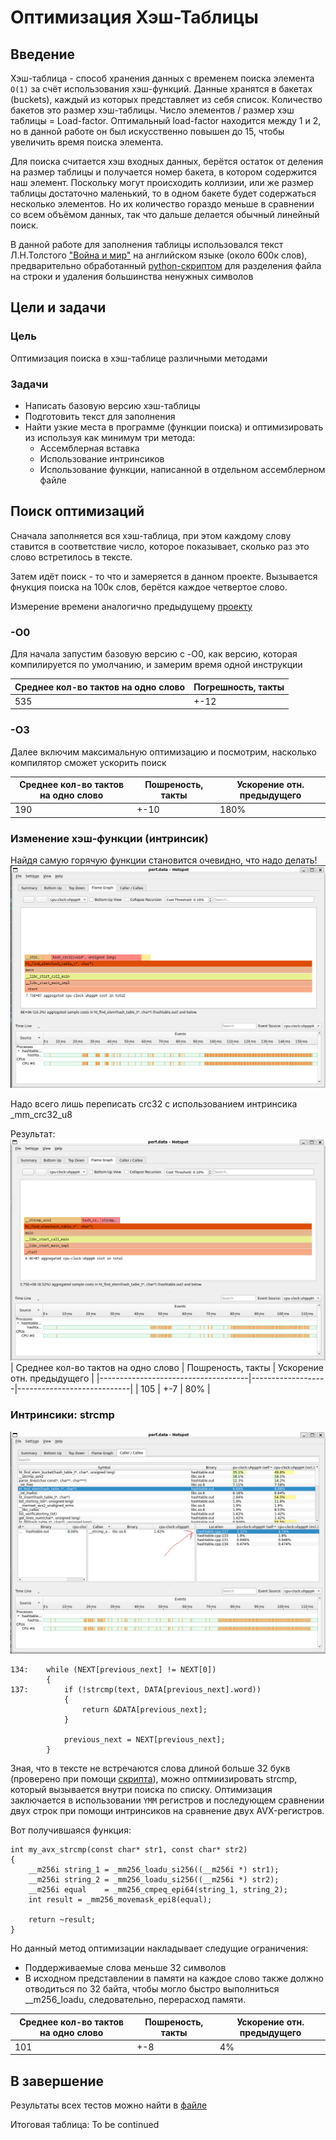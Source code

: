 # Оптимизация Хэш-Таблицы

## Введение
Хэш-таблица - способ хранения данных с временем поиска элемента `O(1)` за счёт использования хэш-функций.
Данные хранятся в бакетах (buckets), каждый из которых представляет из себя список. Количество бакетов это размер хэш-таблицы. Число элементов / размер хэш таблицы = Load-factor. Оптимальный load-factor находится между 1 и 2, но в данной работе он был искусственно повышен до 15, чтобы увеличить время поиска элемента.

Для поиска считается хэш входных данных, берётся остаток от деления на размер таблицы и получается номер бакета, в котором содержится наш элемент. Поскольку могут происходить коллизии, или же размер таблицы достаточно маленький, то в одном бакете будет содержаться несколько элементов. Но их количество гораздо меньше в сравнении со всем объёмом данных, так что дальше делается обычный линейный поиск.

В данной работе для заполнения таблицы использовался текст Л.Н.Толстого ["Война и мир"](txt_parser/war_and_peace.txt) на английском языке (около 600к слов), предварительно обработанный [python-скриптом](txt_parser/parser.py) для разделения файла на строки и удаления большинства ненужных символов

## Цели и задачи
### Цель
Оптимизация поиска в хэш-таблице различными методами
### Задачи
- Написать базовую версию хэш-таблицы
- Подготовить текст для заполнения
- Найти узкие места в программе (функции поиска) и оптимизировать из используя как минимум три метода:
    * Ассемблерная вставка
    * Использование интринсиков
    * Использование функции, написанной в отдельном ассемблерном файле

## Поиск оптимизаций
Сначала заполняется вся хэш-таблица, при этом каждому слову ставится в соответствие число, которое показывает, сколько раз это слово встретилось в тексте.

Затем идёт поиск - то что и замеряется в данном проекте. Вызывается фнукция поиска на 100к слов, берётся каждое четвертое слово.

Измерение времени аналогично предыдущему [проекту](github.com/AndreyBritvin/Mandelbrot)

### -O0
Для начала запустим базовую версию с -O0, как версию, которая компилируется по умолчанию, и замерим время одной инструкции

| Среднее кол-во тактов на одно слово | Погрешность, такты |
|-------------------------------------|-------------------|
| 535                                 | +-12              |

### -O3
Далее включим максимальную оптимизацию и посмотрим, насколько компилятор сможет ускорить поиск

| Среднее кол-во тактов на одно слово | Пошреность, такты | Ускорение отн. предыдущего |
|-------------------------------------|-------------------|----------------------------|
| 190                                 | +-10              | 180%                       |

### Изменение хэш-функции (интринсик)
Найдя самую горячую функции становится очевидно, что надо делать!
![До crc32](img/only_o3_2.png)

Надо всего лишь переписать crc32 с использованием интринсика _mm_crc32_u8

Результат:
![Реузльтат crc32](img/crc32_intr_3.png)
| Среднее кол-во тактов на одно слово | Пошреность, такты | Ускорение отн. предыдущего |
|-------------------------------------|-------------------|----------------------------|
| 105                                 | +-7               | 80%                        |

### Интринсики: strcmp
![Картинка](img/strcmp_finding.png)

```
134:    while (NEXT[previous_next] != NEXT[0])
        {
137:        if (!strcmp(text, DATA[previous_next].word))
            {
                return &DATA[previous_next];
            }

            previous_next = NEXT[previous_next];
        }
```
Зная, что в тексте не встречаются слова длиной больше 32 букв (проверено при помощи [скрипта](txt_parser/find_max_len.py)), можно оптмиизировать strcmp, который вызывается внутри поиска по списку. Оптимизация заключается в использовании `YMM` регистров и последующем сравнении двух строк при помощи интринсиков на сравнение двух AVX-регистров.

Вот получившаяся функция:

~~~
int my_avx_strcmp(const char* str1, const char* str2)
{
    __m256i string_1 = _mm256_loadu_si256((__m256i *) str1);
    __m256i string_2 = _mm256_loadu_si256((__m256i *) str2);
    __m256i equal    = _mm256_cmpeq_epi64(string_1, string_2);
    int result = _mm256_movemask_epi8(equal);

    return ~result;
}
~~~

Но данный метод оптимизации накладывает следущие ограничения:
- Поддерживаемые слова меньше 32 символов
- В исходном представлении в памяти на каждое слово также должно отводиться по 32 байта, чтобы могло быстро выполниться __m256_loadu, следовательно, перерасход памяти.

| Среднее кол-во тактов на одно слово | Пошреность, такты | Ускорение отн. предыдущего |
|-------------------------------------|-------------------|----------------------------|
| 101                                 | +-8               | 4%                         |


## В завершение
Результаты всех тестов можно найти в [файле](Results.xlsx)

Итоговая таблица:
To be continued
